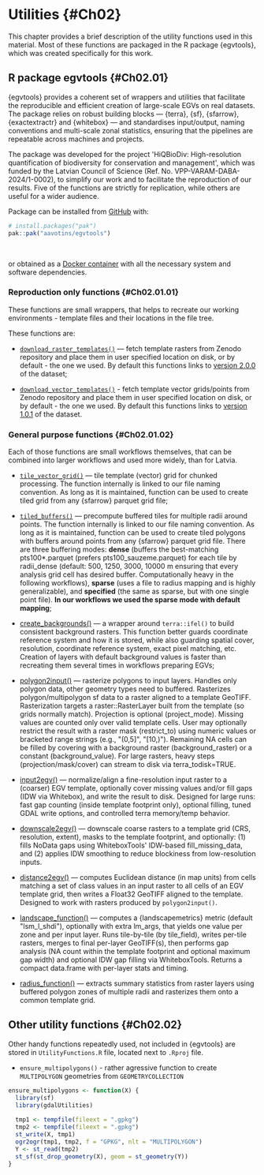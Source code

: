# Utilities {#Ch02}

This chapter provides a brief description of the utility functions used in this 
material. Most of these functions are packaged in the R package {egvtools}, which 
was created specifically for this work.

## R package egvtools  {#Ch02.01}

{egvtools} provides a coherent set of wrappers and utilities that facilitate the 
reproducible and efficient creation of large-scale EGVs on real datasets. The 
package relies on robust building blocks — {terra}, {sf}, {sfarrow}, {exactextractr} 
and {whitebox} — and standardises input/output, naming conventions and multi-scale 
zonal statistics, ensuring that the pipelines are repeatable across machines and 
projects.

The package was developed for the project 'HiQBioDiv: High-resolution 
quantification of biodiversity for conservation and management', which was 
funded by the Latvian Council of Science (Ref. No. VPP-VARAM-DABA-2024/1-0002), 
to simplify our work and to facilitate the reproduction of our results. Five of 
the functions are strictly for replication, while others are useful for a wider 
audience.

Package can be installed from [GitHub](https://github.com/aavotins/egvtools) with:


``` r
# install.packages("pak")
pak::pak("aavotins/egvtools")
```

<br>

or obtained as a [Docker container](https://hub.docker.com/repository/docker/aavotins/hiqbiodiv-container/general) with all the necessary system and software dependencies.


### Reproduction only functions {#Ch02.01.01} 

These functions are small wrappers, that helps to recreate our 
working environments - template files and their locations in the file tree.

These functions are:

- [`download_raster_templates()`](https://aavotins.github.io/egvtools/reference/download_raster_templates.html) — fetch template rasters from Zenodo repository 
and place them in user specified location on disk, or by default - the 
one we used. By default this functions links 
to [version 2.0.0](https://zenodo.org/records/14497070) of the dataset;

- [`download_vector_templates()`](https://aavotins.github.io/egvtools/reference/download_vector_templates.html) - fetch template vector grids/points from Zenodo 
repository and place them in user specified location on disk, or by default - the 
one we used. By default this functions links 
to [version 1.0.1](https://zenodo.org/records/14277114) of the dataset.



### General purpose functions {#Ch02.01.02} 

Each of those functions are small workflows themselves, that can be combined 
into larger workflows and used more widely, than for Latvia.

- [`tile_vector_grid()`](https://aavotins.github.io/egvtools/reference/tile_vector_grid.html) — tile template (vector) grid for chunked processing. The function internally is linked to our file naming 
convention. As long as it is maintained, function can be used to create tiled grid 
from any {sfarrow} parquet grid file;

- [`tiled_buffers()`](https://aavotins.github.io/egvtools/reference/tiled_buffers.html) — 
precompute buffered tiles for multiple radii around 
points. The function internally is linked to our file naming 
convention. As long as it is maintained, function can be used to create tiled 
polygons with buffers around points from any {sfarrow} parquet grid file. There 
are three buffering modes: **dense** (buffers the best-matching pts100\*.parquet 
(prefers pts100_sauzeme.parquet) for each tile by radii_dense (default: 500, 
1250, 3000, 10000 m ensuring that every analysis grid cell has desired buffer. 
Computationally heavy in the following workflows), **sparse** (uses a file to 
radius mapping and is highly generalizable), 
and **specified** (the same as sparse, but with one single 
point file). **In our workflows we used the sparse mode with default mapping**;

- [create_backgrounds()](https://aavotins.github.io/egvtools/reference/create_backgrounds.html) — a wrapper 
around `terra::ifel()` to build consistent background rasters. This function better 
guards coordinate reference system and how it is stored, while also guarding 
spatial cover, resolution, coordinate reference system, exact pixel matching, etc. 
Creation of layers with default background values is faster than recreating them 
several times in workflows preparing EGVs;

- [polygon2input()]() — rasterize polygons to input layers. Handles only polygon data, 
other geometry types need to buffered. Rasterizes polygon/multipolygon sf data to 
a raster aligned to a template GeoTIFF. Rasterization targets a raster::RasterLayer 
built from the template (so grids normally match). Projection is optional 
(project_mode). Missing values are counted only over valid template cells. User 
may optionally restrict the result with a raster mask (restrict_to) using numeric 
values or bracketed range strings (e.g., "(0,5]", "[10,)"). Remaining NA cells 
can be filled by covering with a background raster (background_raster) or a 
constant (background_value). For large rasters, heavy steps (projection/mask/cover) 
can stream to disk via terra_todisk=TRUE.

- [input2egv()](https://aavotins.github.io/egvtools/reference/input2egv.html) — normalize/align 
a fine-resolution input raster to a (coarser) EGV template, optionally cover missing values and/or fill gaps (IDW via Whitebox), and write the result to disk. Designed for large runs: fast gap counting (inside template footprint only), optional filling, tuned GDAL write options, and controlled terra memory/temp behavior.

- [downscale2egv()]() — downscale coarse rasters to a template grid (CRS, 
resolution, extent), masks to the template footprint, and optionally: (1) fills 
NoData gaps using WhiteboxTools' IDW-based fill_missing_data, and (2) applies 
IDW smoothing to reduce blockiness from low-resolution inputs. 

- [distance2egv()](https://aavotins.github.io/egvtools/reference/distance2egv.html) — computes 
Euclidean distance (in map units) from cells matching a set of class values in 
an input raster to all cells of an EGV template grid, then writes a Float32 
GeoTIFF aligned to the template. Designed to work with rasters produced 
by `polygon2input()`.

- [landscape_function()](https://aavotins.github.io/egvtools/reference/landscape_function.html) — computes a {landscapemetrics} metric (default "lsm_l_shdi"), optionally with extra lm_args, 
that yields one value per zone and per input layer. Runs tile-by-tile (by 
tile_field), writes per-tile rasters, merges to final per-layer GeoTIFF(s), 
then performs gap analysis (NA count within the template footprint and optional 
maximum gap width) and optional IDW gap filling via WhiteboxTools. Returns a 
compact data.frame with per-layer stats and timing.

- [radius_function()](https://aavotins.github.io/egvtools/reference/radius_function.html) — extracts 
summary statistics from raster layers using buffered polygon zones of multiple 
radii and rasterizes them onto a common template grid.

## Other utility functions {#Ch02.02}

Other handy functions repeatedly used, not included in {egvtools} are stored 
in `UtilityFunctions.R` file, located next to `.Rproj` file. 

- `ensure_multipolygons()` - rather agressive function to 
create `MULTIPOLYGON` geometries from `GEOMETRYCOLLECTION`


``` r
ensure_multipolygons <- function(X) {
  library(sf)
  library(gdalUtilities)
  
  tmp1 <- tempfile(fileext = ".gpkg")
  tmp2 <- tempfile(fileext = ".gpkg")
  st_write(X, tmp1)
  ogr2ogr(tmp1, tmp2, f = "GPKG", nlt = "MULTIPOLYGON")
  Y <- st_read(tmp2)
  st_sf(st_drop_geometry(X), geom = st_geometry(Y))
}
```


<br>
